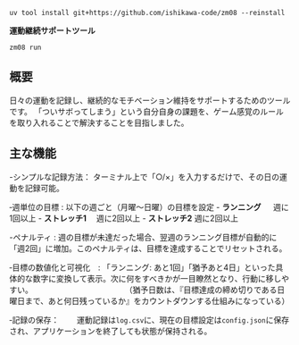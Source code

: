```
uv tool install git+https://github.com/ishikawa-code/zm08 --reinstall
```

**運動継続サポートツール**

```
zm08 run
```

## 概要

日々の運動を記録し、継続的なモチベーション維持をサポートするためのツールです。
「ついサボってしまう」という自分自身の課題を、ゲーム感覚のルールを取り入れることで解決することを目指しました。



## 主な機能

-シンプルな記録方法： ターミナル上で「○/×」を入力するだけで、その日の運動を記録可能。

‐週単位の目標  : 以下の週ごと（月曜～日曜）の目標を設定
    - **ランニング** 　  週に1回以上
    - **ストレッチ1**　  週に2回以上
    - **ストレッチ2**    週に2回以上

-ペナルティ       : 週の目標が未達だった場合、翌週のランニング目標が自動的に「週2回」に増加。このペナルティは、目標を達成することでリセットされる。
  
‐目標の数値化と可視化　: 「ランニング: あと1回」「猶予あと4日」といった具体的な数字に変換して表示。次に何をすべきかが一目瞭然となり、行動に移しやすい。
　　　　　　　　　　　　（猶予日数は、『目標達成の締め切りである日曜日まで、あと何日残っているか』をカウントダウンする仕組みになっている）

‐記録の保存： 　　運動記録は`log.csv`に、現在の目標設定は`config.json`に保存され、アプリケーションを終了しても状態が保持される。